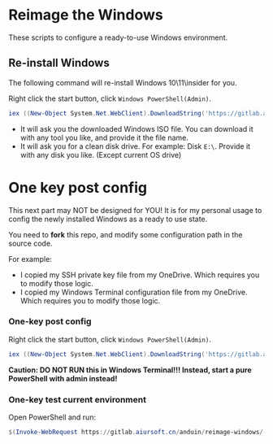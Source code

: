 # Reimage the Windows

These scripts to configure a ready-to-use Windows environment.

## Re-install Windows

The following command will re-install Windows 10\11\insider for you.

Right click the start button, click `Windows PowerShell(Admin)`.

```powershell
iex ((New-Object System.Net.WebClient).DownloadString('https://gitlab.aiursoft.cn/anduin/reimage-windows/-/raw/main/Reimage.ps1'))
```

* It will ask you the downloaded Windows ISO file. You can download it with any tool you like, and provide it the file name.
* It will ask you for a clean disk drive. For example: Disk `E:\`. Provide it with any disk you like. (Except current OS drive)

# One key post config

This next part may NOT be designed for YOU! It is for my personal usage to config the newly installed Windows as a ready to use state.

You need to **fork** this repo, and modify some configuration path in the source code.

For example:

* I copied my SSH private key file from my OneDrive. Which requires you to modify those logic.
* I copied my Windows Terminal configuration file from my OneDrive. Which requires you to modify those logic.

### One-key post config

Right click the start button, click `Windows PowerShell(Admin)`.

```powershell
iex ((New-Object System.Net.WebClient).DownloadString('https://gitlab.aiursoft.cn/anduin/reimage-windows/-/raw/main/install.ps1'))
```

**Caution: DO NOT RUN this in Windows Terminal!!! Instead, start a pure PowerShell with admin instead!**

### One-key test current environment

Open PowerShell and run:

```powershell
$(Invoke-WebRequest https://gitlab.aiursoft.cn/anduin/reimage-windows/-/raw/main/test_env.sh).Content | bash
```
